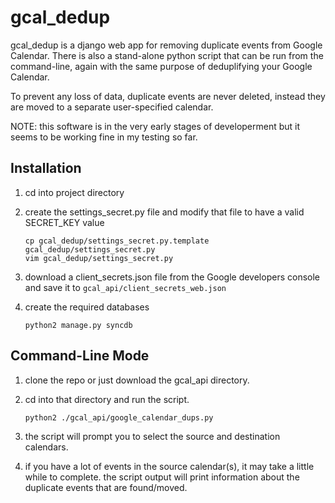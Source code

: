 gcal_dedup
==========

gcal_dedup is a django web app for removing duplicate events from Google 
Calendar.  There is also a stand-alone python script that can be run 
from the command-line, again with the same purpose of deduplifying your 
Google Calendar.  

To prevent any loss of data, duplicate events are never deleted, instead 
they are moved to a separate user-specified calendar.  

NOTE: this software is in the very early stages of developerment but it 
seems to be working fine in my testing so far. 


Installation
------------

1. cd into project directory

2. create the settings_secret.py file and modify that file to have a valid 
   SECRET_KEY value

    ```
    cp gcal_dedup/settings_secret.py.template gcal_dedup/settings_secret.py 
    vim gcal_dedup/settings_secret.py 
    ``` 

3. download a client_secrets.json file from the Google developers console and 
   save it to `gcal_api/client_secrets_web.json` 

4. create the required databases

    ```
    python2 manage.py syncdb
    ```

Command-Line Mode
-----------------

1. clone the repo or just download the gcal_api directory.

2. cd into that directory and run the script.

    ```
    python2 ./gcal_api/google_calendar_dups.py 
    ``` 

3. the script will prompt you to select the source and destination
   calendars.

4. if you have a lot of events in the source calendar(s), it may take a 
   little while to complete.  the script output will print information 
   about the duplicate events that are found/moved.  


